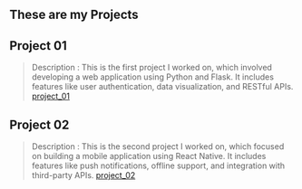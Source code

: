 ## These are my Projects

## Project 01
> Description : This is the first project I worked on, which involved developing a web application using Python and Flask.
> It includes features like user authentication, data visualization, and RESTful APIs.
[project_01](./projects/project_01.md)
## Project 02
> Description : This is the second project I worked on, which focused on building a mobile application using React Native.
> It includes features like push notifications, offline support, and integration with third-party APIs.
[project_02](./projects/project_02.md)

